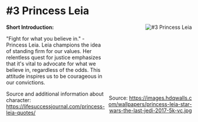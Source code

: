 # #3 Princess Leia

<div style="display: flex;">
  <div style="flex: 1; padding-right: 10px;">
    <strong>Short Introduction:</strong>
    <p>"Fight for what you believe in." - Princess Leia. Leia champions the idea of standing firm for our values. Her relentless quest for justice emphasizes that it's vital to advocate for what we believe in, regardless of the odds. This attitude inspires us to be courageous in our convictions.</p>
    Source and additional information about character: <a href="https://lifesuccessjournal.com/princess-leia-quotes/">https://lifesuccessjournal.com/princess-leia-quotes/</a>
  </div>
  <div style="flex: 1; text-align: right;">
    <img src="https://images.hdqwalls.com/wallpapers/princess-leia-star-wars-the-last-jedi-2017-5k-vc.jpg" alt="#3 Princess Leia" style="max-height: 275px; max-width: 100%; min-height: 175px;"/><br><br>Source: <a href="https://images.hdqwalls.com/wallpapers/princess-leia-star-wars-the-last-jedi-2017-5k-vc.jpg" style="word-break: break-all;">https://images.hdqwalls.com/wallpapers/princess-leia-star-wars-the-last-jedi-2017-5k-vc.jpg</a>
  </div>
</div>

